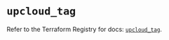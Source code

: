 # `upcloud_tag`

Refer to the Terraform Registry for docs: [`upcloud_tag`](https://registry.terraform.io/providers/upcloudltd/upcloud/5.1.1/docs/resources/tag).

